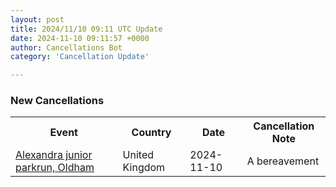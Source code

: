 ```yaml
---
layout: post
title: 2024/11/10 09:11 UTC Update
date: 2024-11-10 09:11:57 +0000
author: Cancellations Bot
category: 'Cancellation Update'

---
```


<h3>New Cancellations</h3>
<div class='hscrollable'>
<table style='width: 100%'>
    <tr>
        <th>Event</th>
        <th>Country</th>
        <th>Date</th>
        <th>Cancellation Note</th>
    </tr>
    <tr>
        <td><a href="https://www.parkrun.org.uk/alexandra-juniors">Alexandra junior parkrun, Oldham</a></td>
        <td>United Kingdom</td>
        <td>2024-11-10</td>
        <td>A bereavement</td>
    </tr>
</table>
</div>
